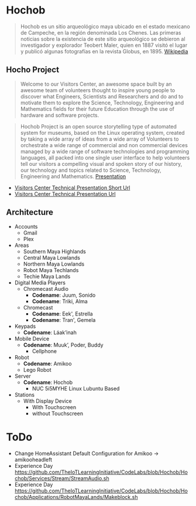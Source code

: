 # Hochob

> Hochob es un sitio arqueológico maya ubicado en el estado mexicano de Campeche, en la región denominada Los Chenes. Las primeras noticias sobre la existencia de este sitio arqueológico se debieron al investigador y explorador Teobert Maler, quien en 1887 visitó el lugar y publicó algunas fotografías en la revista Globus, en 1895. [Wikipedia](https://es.wikipedia.org/wiki/Hochob)

## Hocho Project

> Welcome to our Visitors Center, an awesome space built by an awesome team of volunteers thought to inspire young people to discover what Engineers, Scientists and Researchers and do and to motivate them to explore the Science, Technology, Engineering and Mathematics fields for their future Education through the use of hardware and software projects.

> Hochob Project is an open source storytelling type of automated system for museums, based on the Linux operating system, created by taking a wide array of ideas from a wide array of Volunteers to orchestrate a wide range of commercial and non commercial devices managed by a wide range of software technologies and programming languages, all packed into one single user interface to help volunteers tell our visitors a compelling visual and spoken story of our history, our technology and topics related to Science, Technology, Engineering and Mathematics. [Presentation](https://goo.gl/KuMWxD)

- [Visitors Center Technical Presentation Short Url](https://goo.gl/Q1cCUY)
- [Visitors Center Technical Presentation Url](https://docs.google.com/presentation/d/1PX6T6owG-0t2q98UQJUVJMPpIROTF814QXgb1-EppY0)

## Architecture

- Accounts
  - Gmail
  - Plex
- Areas
  - Southern Maya Highlands
  - Central Maya Lowlands
  - Northern Maya Lowlands
  - Robot Maya Techlands
  - Techie Maya Lands
- Digital Media Players
  - Chromecast Audio
    - __Codename__: Juum, Sonido
    - __Codename__: Triki, Alma
  - Chromecast
    - __Codename__: Eek', Estrella
    - __Codename__: Tran', Gemela
- Keypads
  - __Codename__: Láak’inah
- Mobile Device
  - __Codename__: Muuk’, Poder, Buddy
    - Cellphone  
- Robot
  - __Codename__: Amikoo
  - Lego Robot
- Server
  - __Codename__: Hochob
    - NUC 5i5MYHE Linux Lubuntu Based
- Stations
  - With Display Device
    - With Touchscreen
    - without Touchscreen

# ToDo

- Change HomeAssistant Default Configuration for Amikoo -> amikooheadleft
- Experience Day https://github.com/TheIoTLearningInitiative/CodeLabs/blob/Hochob/Hochob/Services/Stream/StreamAudio.sh
- Experience Day https://github.com/TheIoTLearningInitiative/CodeLabs/blob/Hochob/Hochob/Applications/RobotMayaLands/Makeblock.sh